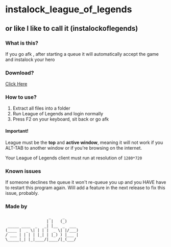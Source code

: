 # instalock_league_of_legends
## or like I like to call it (instalockoflegends)

### What is this?
If you go afk , after starting a queue it will automatically accept the game and instalock your hero

### Download?
[Click Here](https://github.com/xlcanubis/instalock_league_of_legends/raw/master/instalockoflegends.zip)

### How to use?
1. Extract all files into a folder
2. Run League of Legends and login normally
3. Press F2 on your keyboard, sit back or go afk

#### Important!
League must be the **top** and **active window**, meaning it will not work if you ALT-TAB to another window or if you're browsing on the internet.

Your League of Legends client must run at resolution of `1280*720`



### Known issues
If someone declines the queue it won't re-queue you up and you HAVE have to restart this program again.
Will add a feature in the next release to fix this issue, probably.

### Made by
```
                   _     _      
                  | |   (_)     
 _____ ____  _   _| |__  _  ___ 
(____ |  _ \| | | |  _ \| |/___)
/ ___ | | | | |_| | |_) ) |___ |
\_____|_| |_|____/|____/|_(___/ 
                                
```
